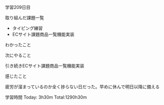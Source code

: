 学習209日目

取り組んだ課題一覧

- タイピング練習
- ECサイト課題商品一覧機能実装

わかったこと

次にやること

引き続きECサイト課題商品一覧機能実装

感じたこと

疲労が溜まっているのか全く捗らない日だった。早めに休んで明日以降に備える

学習時間 Today: 3h30m Total:1290h30m